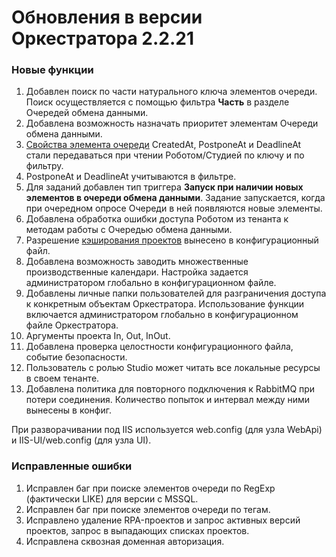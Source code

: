 # Обновления в версии Оркестратора 2.2.21

### Новые функции

1. Добавлен поиск по части натурального ключа элементов очереди. Поиск осуществляется с помощью фильтра **Часть** в разделе Очередей обмена данными.
1. Добавлена возможность назначать приоритет элементам Очереди обмена данными.
1. [Свойства элемента очереди](https://docs.primo-rpa.ru/primo-rpa/g_elements/osnovnye-elementy/orkestrator/els_queues/datatypes?q=) CreatedAt, PostponeAt и DeadlineAt стали передаваться при чтении Роботом/Студией по ключу и по фильтру.
1. PostponeAt и DeadlineAt учитываются в фильтре.
1. Для заданий добавлен тип триггера **Запуск при наличии новых элементов в очереди обмена данными**. Задание запускается, когда при очередном опросе Очереди в ней появляются новые элементы.
1. Добавлена обработка ошибки доступа Роботом из тенанта к методам работы с Очередью обмена данными.
1. Разрешение [кэширования проектов](https://docs.primo-rpa.ru/primo-rpa/orchestrator/basics/robot-manual-start#keshirovanie) вынесено в конфигурационный файл.
1. Добавлена возможность заводить множественные производственные календари. Настройка задается администратором глобально в конфигурационном файле.
1. Добавлены личные папки пользователей для разграничения доступа к конкретным объектам Оркестратора. Использование функции включается администратором глобально в конфигурационном файле Оркестратора.
1. Аргументы проекта In, Out, InOut.
1. Добавлена проверка целостности конфигурационного файла, событие безопасности.
1. Пользователь с ролью Studio может читать все локальные ресурсы в своем тенанте.
1. Добавлена политика для повторного подключения к RabbitMQ при потери соединения. Количество попыток и интервал между ними вынесены в конфиг.

При разворачивании под IIS используется web.config (для узла WebApi) и IIS-UI/web.config (для узла UI).


### Исправленные ошибки

1. Исправлен баг при поиске элементов очереди по RegExp (фактически LIKE) для версии с MSSQL.
2. Исправлен баг при поиске элементов очереди по тегам.
3. Исправлено удаление RPA-проектов и запрос активных версий проектов, запрос в выпадающих списках проектов.
4. Исправлена сквозная доменная авторизация.
